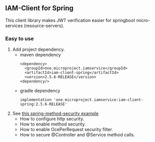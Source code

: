 ## IAM-Client for Spring
This client library makes JWT verification easier for springboot micro-services (resource-servers). 

### Easy to use
1. Add project dependency.
   * maven dependency
     ```
     <dependency>
       <groupId>one.microproject.iamservice</groupId>
       <artifactId>iam-client-spring</artifactId>
       <version>2.5.6-RELEASE</version>
     <dependency/>
     ```
   * gradle dependency
     ```
     implementation 'one.microproject.iamservice:iam-client-spring:2.5.6-RELEASE'
     ```
2. See [this spring-method-security example](../../iam-examples/spring-method-security)
   * How to configure http security.
   * How to enable method security.
   * How to enable OcePerRequest security filter.
   * How to secure @Controller and @Service method calls.
    